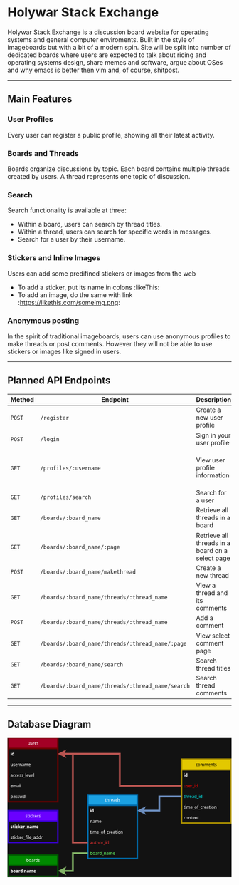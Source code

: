 # Holywar Stack Exchange

Holywar Stack Exchange is a discussion board website for operating systems and general computer enviroments. Built in the style of imageboards but with a bit of a modern spin. Site will be split into number of dedicated boards where users are expected to talk about ricing and operating systems design, share memes and software, argue about OSes and why emacs is better then vim and, of course, shitpost.

---

## Main Features

### User Profiles
Every user can register a public profile, showing all their latest activity.

### Boards and Threads
Boards organize discussions by topic. Each board contains multiple threads created by users. A thread represents one topic of discussion.

### Search
Search functionality is available at three:
- Within a board, users can search by thread titles.
- Within a thread, users can search for specific words in messages.
- Search for a user by their username.

### Stickers and Inline Images
Users can add some predifined stickers or images from the web
- To add a sticker, put its name in colons :likeThis:
- To add an image, do the same with link :https://likethis.com/someimg.png:

### Anonymous posting
In the spirit of traditional imageboards, users can use anonymous profiles to make threads or post comments. However they will not be able to use stickers or images like signed in users.

---

## Planned API Endpoints

| Method | Endpoint | Description | Body | response |
|--------|-----------|-------------| ---- |---------|
| `POST` | `/register` | Create a new user profile | username, password, email | 201, created |
| `POST` | `/login` | Sign in your user profile | email, password |  | 202, probably token |
| `GET` | `/profiles/:username` | View user profile information |  | 200, user information or 204 if nothing found |
| `GET` | `/profiles/search` | Search for a user | username | 200 or 204 |
| `GET` | `/boards/:board_name` | Retrieve all threads in a board |  | 200 |
| `GET` | `/boards/:board_name/:page` | Retrieve all threads in a board on a select page |  | 200 |
| `POST` | `/boards/:board_name/makethread` | Create a new thread | name, contents | 200 |
| `GET` | `/boards/:board_name/threads/:thread_name` | View a thread and its comments |  | 200 |
| `POST` | `/boards/:board_name/threads/:thread_name` | Add a comment | contents | 201 |
| `GET` | `/boards/:board_name/threads/:thread_name/:page` | View select comment page |  | 200 |
| `GET` | `/boards/:board_name/search` | Search thread titles | title | 200 or 204 |
| `GET` | `/boards/:board_name/threads/:thread_name/search` | Search thread comments | string | 200 or 204 |

---

## Database Diagram

![database](holywar_db.png)